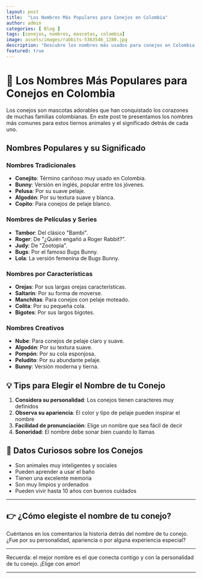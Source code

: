 ```yaml
---
layout: post
title:  "Los Nombres Más Populares para Conejos en Colombia"
author: admin
categories: [ Blog ]
tags: [conejos, nombres, mascotas, colombia]
image: assets/images/rabbits-5363546_1280.jpg
description: "Descubre los nombres más usados para conejos en Colombia y el significado detrás de cada uno"
featured: true
---
```

# 🐰 Los Nombres Más Populares para Conejos en Colombia

Los conejos son mascotas adorables que han conquistado los corazones de muchas familias colombianas. En este post te presentamos los nombres más comunes para estos tiernos animales y el significado detrás de cada uno.

## Nombres Populares y su Significado

### Nombres Tradicionales
- **Conejito**: Término cariñoso muy usado en Colombia.
- **Bunny**: Versión en inglés, popular entre los jóvenes.
- **Pelusa**: Por su suave pelaje.
- **Algodón**: Por su textura suave y blanca.
- **Copito**: Para conejos de pelaje blanco.

### Nombres de Películas y Series
- **Tambor**: Del clásico "Bambi".
- **Roger**: De "¿Quién engañó a Roger Rabbit?".
- **Judy**: De "Zootopia".
- **Bugs**: Por el famoso Bugs Bunny.
- **Lola**: La versión femenina de Bugs Bunny.

### Nombres por Características
- **Orejas**: Por sus largas orejas características.
- **Saltarín**: Por su forma de moverse.
- **Manchitas**: Para conejos con pelaje moteado.
- **Colita**: Por su pequeña cola.
- **Bigotes**: Por sus largos bigotes.

### Nombres Creativos
- **Nube**: Para conejos de pelaje claro y suave.
- **Algodón**: Por su textura suave.
- **Pompón**: Por su cola esponjosa.
- **Peludito**: Por su abundante pelaje.
- **Bunny**: Versión moderna y tierna.

## 💡 Tips para Elegir el Nombre de tu Conejo

1. **Considera su personalidad**: Los conejos tienen caracteres muy definidos
2. **Observa su apariencia**: El color y tipo de pelaje pueden inspirar el nombre
3. **Facilidad de pronunciación**: Elige un nombre que sea fácil de decir
4. **Sonoridad**: El nombre debe sonar bien cuando lo llamas

## 🌟 Datos Curiosos sobre los Conejos

- Son animales muy inteligentes y sociales
- Pueden aprender a usar el baño
- Tienen una excelente memoria
- Son muy limpios y ordenados
- Pueden vivir hasta 10 años con buenos cuidados

---

## 👉 ¿Cómo elegiste el nombre de tu conejo?

Cuéntanos en los comentarios la historia detrás del nombre de tu conejo. ¿Fue por su personalidad, apariencia o por alguna experiencia especial?

---

Recuerda: el mejor nombre es el que conecta contigo y con la personalidad de tu conejo. ¡Elige con amor!

--- 